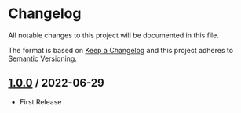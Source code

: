 # Changelog
All notable changes to this project will be documented in this file.

The format is based on [Keep a Changelog](http://keepachangelog.com/en/1.0.0/)
and this project adheres to [Semantic Versioning](http://semver.org/spec/v2.0.0.html).

## [1.0.0] / 2022-06-29
- First Release

[vNext]: ../../compare/1.0.0...HEAD
[1.0.0]: ../../compare/1.0.0